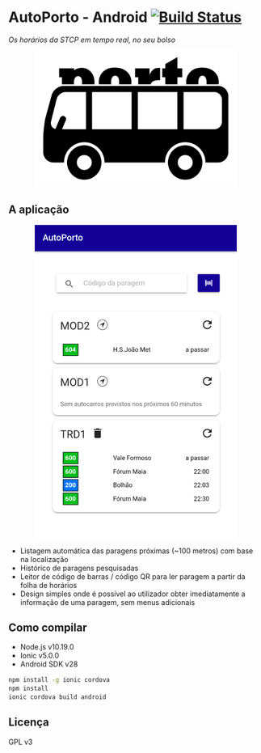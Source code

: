 # AutoPorto - Android [![Build Status](https://travis-ci.com/randrade23/AutoPorto-Android.svg?token=U9qJgnd9JP3PkpQRzKCB&branch=master)](https://travis-ci.com/randrade23/AutoPorto-Android)

_Os horários da STCP em tempo real, no seu bolso_

<p align="center">
  <img width="400" src="md/logo-bw.png">
</p>

## A aplicação

<p align="center">
  <img width="400" src="md/screenshot.png">
</p>

* Listagem automática das paragens próximas (~100 metros) com base na localização
* Histórico de paragens pesquisadas
* Leitor de código de barras / código QR para ler paragem a partir da folha de horários
* Design simples onde é possível ao utilizador obter imediatamente a informação de uma paragem, sem menus adicionais

## Como compilar

* Node.js v10.19.0
* Ionic v5.0.0
* Android SDK v28

```bash
npm install -g ionic cordova
npm install
ionic cordova build android
```

## Licença

GPL v3

